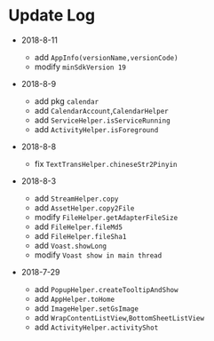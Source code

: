 # Update Log

- 2018-8-11
  - add `AppInfo(versionName,versionCode)`
  - modify `minSdkVersion 19`


- 2018-8-9
  - add pkg `calendar`
  - add `CalendarAccount`,`CalendarHelper`
  - add `ServiceHelper.isServiceRunning`
  - add `ActivityHelper.isForeground`
  
 
- 2018-8-8
  - fix `TextTransHelper.chineseStr2Pinyin`

- 2018-8-3
  - add `StreamHelper.copy`
  - add `AssetHelper.copy2File`
  - modify `FileHelper.getAdapterFileSize`
  - add `FileHelper.fileMd5`
  - add `FileHelper.fileSha1`
  - add `Voast.showLong`
  - modify `Voast show in main thread`

- 2018-7-29
  - add `PopupHelper.createTooltipAndShow`
  - add `AppHelper.toHome`
  - add `ImageHelper.setGsImage`
  - add `WrapContentListView`,`BottomSheetListView`
  - add `ActivityHelper.activityShot`
  

